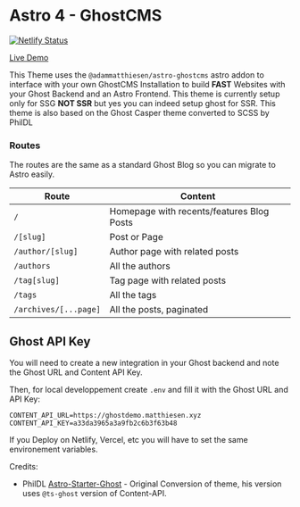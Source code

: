 # Astro 4 - GhostCMS

[![Netlify Status](https://api.netlify.com/api/v1/badges/4d3bd81d-26c7-4ca7-a6c5-194da1f96205/deploy-status)](https://app.netlify.com/sites/astro-ghostcms-basetheme-demo/deploys)

[Live Demo](https://astro-ghostcms-basetheme-demo.netlify.app/)

This Theme uses the `@adammatthiesen/astro-ghostcms` astro addon to interface with your own GhostCMS Installation to build **FAST** Websites with your Ghost Backend and an Astro Frontend.  This theme is currently setup only for SSG **NOT SSR** but yes you can indeed setup ghost for SSR.  This theme is also based on the Ghost Casper theme converted to SCSS by PhilDL

### Routes

The routes are the same as a standard Ghost Blog so you can migrate to Astro easily.

| Route                 | Content                                   |
| --------------------- | ----------------------------------------- |
| `/`                   | Homepage with recents/features Blog Posts |
| `/[slug]`             | Post or Page                              |
| `/author/[slug]`      | Author page with related posts            |
| `/authors`            | All the authors                           |
| `/tag[slug]`          | Tag page with related posts               |
| `/tags`               | All the tags                              |
| `/archives/[...page]` | All the posts, paginated                  |

## Ghost API Key

You will need to create a new integration in your Ghost backend and note the Ghost URL and Content API Key.

Then, for local developpement create `.env` and fill it with the Ghost URL and API Key:

```
CONTENT_API_URL=https://ghostdemo.matthiesen.xyz
CONTENT_API_KEY=a33da3965a3a9fb2c6b3f63b48
```

If you Deploy on Netlify, Vercel, etc you will have to set the same environement variables.

Credits:

- PhilDL [Astro-Starter-Ghost](https://github.com/PhilDL/astro-starter-ghost) - Original Conversion of theme, his version uses `@ts-ghost` version of Content-API.